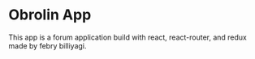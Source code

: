 # Obrolin App

This app is a forum application build with react, react-router, and redux made by febry billiyagi.